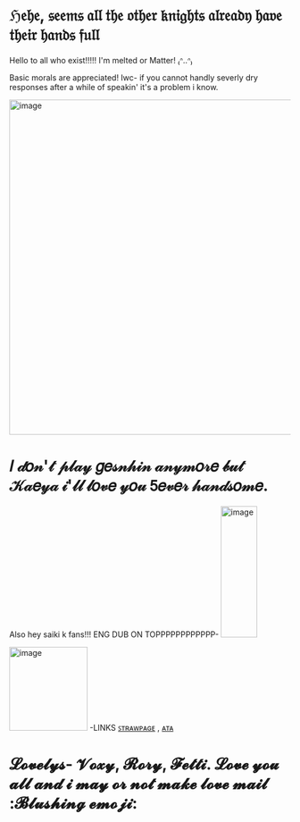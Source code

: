 # ℌ𝔢𝔥𝔢, 𝔰𝔢𝔢𝔪𝔰 𝔞𝔩𝔩 𝔱𝔥𝔢 𝔬𝔱𝔥𝔢𝔯 𝔨𝔫𝔦𝔤𝔥𝔱𝔰 𝔞𝔩𝔯𝔢𝔞𝔡𝔶 𝔥𝔞𝔳𝔢 𝔱𝔥𝔢𝔦𝔯 𝔥𝔞𝔫𝔡𝔰 𝔣𝔲𝔩𝔩
Hello to all who exist!!!!! I'm melted or Matter!  ₍ᐢ..ᐢ₎ 

Basic morals are appreciated! Iwc- if you cannot handly severly dry responses after a while of speakin' it's a problem i know.


<img width="1500" height="600" alt="image" src="https://github.com/user-attachments/assets/45d4e482-0403-4fcf-b1b2-0cd487f4fa01" />


# 𝐼 𝒹𝑜𝓃'𝓉 𝓅𝓁𝒶𝓎 𝑔𝑒𝓈𝓃𝒽𝒾𝓃 𝒶𝓃𝓎𝓂𝑜𝓇𝑒 𝒷𝓊𝓉 𝒦𝒶𝑒𝓎𝒶 𝒾'𝓁𝓁 𝓁𝑜𝓋𝑒 𝓎𝑜𝓊 𝟧𝑒𝓋𝑒𝓇 𝒽𝒶𝓃𝒹𝓈𝑜𝓂𝑒.

Also hey saiki k fans!!! ENG DUB ON TOPPPPPPPPPPPP- <img width="65" height="235" alt="image" src="https://github.com/user-attachments/assets/8010a092-a34d-499b-9223-8160d609ac79" />

<img width="140" height="150" alt="image" src="https://github.com/user-attachments/assets/d64330f3-afbb-4b84-a45f-b6c42601d441" /> -LINKS [ꜱᴛʀᴀᴡᴘᴀɢᴇ]([url](https://guttzzzglore.straw.page)) , [ᴀᴛᴀ]([url](https://gutzgal0re.atabook.org))


# 𝓛𝓸𝓿𝓮𝓵𝔂𝓼- 𝓥𝓸𝔁𝔂, 𝓡𝓸𝓻𝔂, 𝓕𝓮𝓽𝓽𝓲. 𝓛𝓸𝓿𝓮 𝔂𝓸𝓾 𝓪𝓵𝓵 𝓪𝓷𝓭 𝓲 𝓶𝓪𝔂 𝓸𝓻 𝓷𝓸𝓽 𝓶𝓪𝓴𝓮 𝓵𝓸𝓿𝓮 𝓶𝓪𝓲𝓵 :𝓑𝓵𝓾𝓼𝓱𝓲𝓷𝓰 𝓮𝓶𝓸𝓳𝓲:
